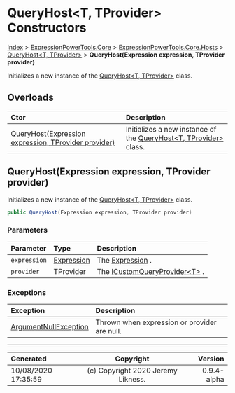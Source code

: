 ﻿# QueryHost&lt;T, TProvider> Constructors

[Index](../index.md) > [ExpressionPowerTools.Core](ExpressionPowerTools.Core.a.md) > [ExpressionPowerTools.Core.Hosts](ExpressionPowerTools.Core.Hosts.n.md) > [QueryHost<T, TProvider>](ExpressionPowerTools.Core.Hosts.QueryHost`2.cs.md) > **QueryHost(Expression expression, TProvider provider)**

Initializes a new instance of the [QueryHost&lt;T, TProvider>](ExpressionPowerTools.Core.Hosts.QueryHost`2.cs.md) class.

## Overloads

| Ctor | Description |
| :-- | :-- |
| [QueryHost(Expression expression, TProvider provider)](#queryhostexpression-expression-tprovider-provider) | Initializes a new instance of the [QueryHost&lt;T, TProvider>](ExpressionPowerTools.Core.Hosts.QueryHost`2.cs.md) class. |

## QueryHost(Expression expression, TProvider provider)

Initializes a new instance of the [QueryHost&lt;T, TProvider>](ExpressionPowerTools.Core.Hosts.QueryHost`2.cs.md) class.

```csharp
public QueryHost(Expression expression, TProvider provider)
```

### Parameters

| Parameter | Type | Description |
| :-- | :-- | :-- |
| `expression` | [Expression](https://docs.microsoft.com/dotnet/api/system.linq.expressions.expression) | The [Expression](https://docs.microsoft.com/dotnet/api/system.linq.expressions.expression) . |
| `provider` | TProvider | The [ICustomQueryProvider&lt;T>](ExpressionPowerTools.Core.Signatures.ICustomQueryProvider`1.i.md) . |

### Exceptions

| Exception | Description |
| :-- | :-- |
| [ArgumentNullException](https://docs.microsoft.com/dotnet/api/system.argumentnullexception) | Thrown when expression or provider are null. |


---

| Generated | Copyright | Version |
| :-- | :-: | --: |
| 10/08/2020 17:35:59 | (c) Copyright 2020 Jeremy Likness. | 0.9.4-alpha |

